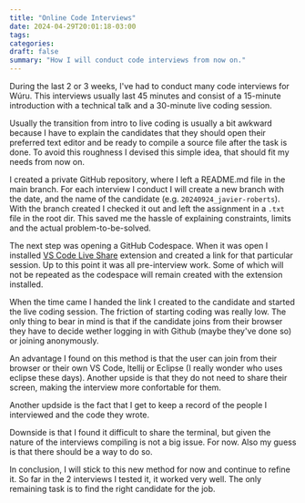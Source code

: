 ```yaml
---
title: "Online Code Interviews"
date: 2024-04-29T20:01:18-03:00
tags:
categories:
draft: false
summary: "How I will conduct code interviews from now on."
---
```


During the last 2 or 3 weeks, I've had to conduct many code interviews for Wúru. This interviews usually last 45 minutes and consist of a 15-minute introduction with a technical talk and a 30-minute live coding session.

Usually the transition from intro to live coding is usually a bit awkward because I have to explain the candidates that they should open their preferred text editor and be ready to compile a source file after the task is done. To avoid this roughness I devised this simple idea, that should fit my needs from now on.

I created a private GitHub repository, where I left a README.md file in the main branch. For each interview I conduct I will create a new branch with the date, and the name of the candidate (e.g. `20240924_javier-roberts`). With the branch created I checked it out and left the assignment in a `.txt` file in the root dir. This saved me the hassle of explaining constraints, limits and the actual problem-to-be-solved.

The next step was opening a GitHub Codespace. When it was open I installed [VS Code Live Share](https://marketplace.visualstudio.com/items?itemName=MS-vsliveshare.vsliveshare) extension and created a link for that particular session. Up to this point it was all pre-interview work. Some of which will not be repeated as the codespace will remain created with the extension installed.

When the time came I handed the link I created to the candidate and started the live coding session. The friction of starting coding was really low. The only thing to bear in mind is that if the candidate joins from their browser they have to decide wether logging in with Github (maybe they've done so) or joining anonymously.

An advantage I found on this method is that the user can join from their browser or their own VS Code, Itellij or Eclipse (I really wonder who uses eclipse these days). Another upside is that they do not need to share their screen, making the interview more confortable for them.

Another updside is the fact that I get to keep a record of the people I interviewed and the code they wrote.

Downside is that I found it difficult to share the terminal, but given the nature of the interviews compiling is not a big issue. For now. Also my guess is that there should be a way to do so.

In conclusion, I will stick to this new method for now and continue to refine it. So far in the 2 interviews I tested it, it worked very well. The only remaining task is to find the right candidate for the job.
